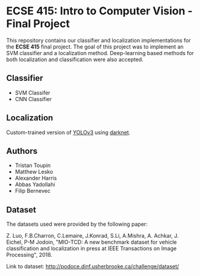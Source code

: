 # ECSE 415: Intro to Computer Vision - Final Project
This repository contains our classifier and localization implementations for the **ECSE 415** final project. The goal of this project was to implement an SVM classifier and a localization method. Deep-learning based methods for both localization and classification were also accepted.

## Classifier
- SVM Classifer
- CNN Classifier

## Localization
Custom-trained version of [YOLOv3](https://pjreddie.com/darknet/yolo/) using [darknet](https://pjreddie.com/darknet/).

## Authors
- Tristan Toupin
- Matthew Lesko
- Alexander Harris
- Abbas Yadollahi
- Filip Bernevec

## Dataset
The datasets used were provided by the following paper:

Z. Luo, F.B.Charron, C.Lemaire, J.Konrad, S.Li, A.Mishra, A. Achkar, J. Eichel, P-M Jodoin,
"MIO-TCD: A new benchmark dataset for vehicle classification and localization
in press at IEEE Transactions on Image Processing", 2018.

Link to dataset: http://podoce.dinf.usherbrooke.ca/challenge/dataset/
